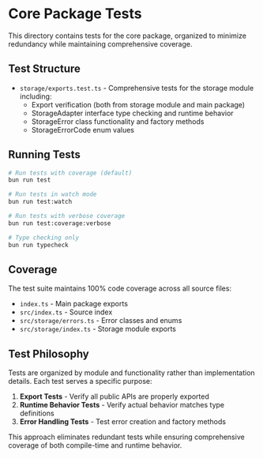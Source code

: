 # Core Package Tests

This directory contains tests for the core package, organized to minimize redundancy while maintaining comprehensive coverage.

## Test Structure

- `storage/exports.test.ts` - Comprehensive tests for the storage module including:
  - Export verification (both from storage module and main package)
  - StorageAdapter interface type checking and runtime behavior
  - StorageError class functionality and factory methods
  - StorageErrorCode enum values

## Running Tests

```bash
# Run tests with coverage (default)
bun run test

# Run tests in watch mode
bun run test:watch

# Run tests with verbose coverage
bun run test:coverage:verbose

# Type checking only
bun run typecheck
```

## Coverage

The test suite maintains 100% code coverage across all source files:
- `index.ts` - Main package exports
- `src/index.ts` - Source index
- `src/storage/errors.ts` - Error classes and enums
- `src/storage/index.ts` - Storage module exports

## Test Philosophy

Tests are organized by module and functionality rather than implementation details. Each test serves a specific purpose:

1. **Export Tests** - Verify all public APIs are properly exported
2. **Runtime Behavior Tests** - Verify actual behavior matches type definitions
3. **Error Handling Tests** - Test error creation and factory methods

This approach eliminates redundant tests while ensuring comprehensive coverage of both compile-time and runtime behavior.
